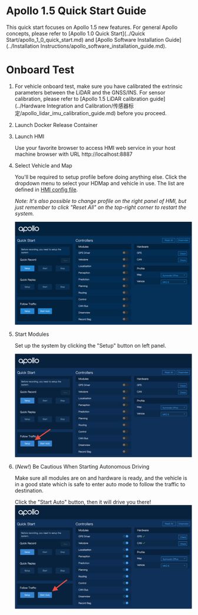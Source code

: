 # Apollo 1.5 Quick Start Guide

This quick start focuses on Apollo 1.5 new features. For general Apollo concepts, please refer to [Apollo 1.0 Quick Start](../Quick Start/apollo_1_0_quick_start.md) and [Apollo Software Installation Guide](../Installation Instructions/apollo_software_installation_guide.md).

# Onboard Test

1. For vehicle onboard test, make sure you have calibrated the extrinsic parameters between the LiDAR and the GNSS/INS. For sensor calibration, please refer to [Apollo 1.5 LiDAR calibration guide](../Hardware Integration and Calibration/传感器标定/apollo_lidar_imu_calibration_guide.md) before you proceed.

2. Launch Docker Release Container

3. Launch HMI

    Use your favorite browser to access HMI web service in your host machine browser with URL http://localhost:8887

4. Select Vehicle and Map

    You'll be required to setup profile before doing anything else. Click the dropdown menu to select your HDMap and vehicle in use. The list are defined in [HMI config file](https://raw.githubusercontent.com/ApolloAuto/apollo/master/modules/hmi/conf/config.pb.txt).

    *Note: It's also possible to change profile on the right panel of HMI, but just remember to click "Reset All" on the top-right corner to restart the system.*

    ![](images/start_hmi.png)

5. Start Modules

    Set up the system by clicking the "Setup" button on left panel.

    ![](images/hmi_setup_1.5.png)

6. (*New!*) Be Cautious When Starting Autonomous Driving

    Make sure all modules are on and hardware is ready, and the vehicle is in a good state which is safe to enter auto mode to follow the traffic to destination.

    Click the "Start Auto" button, then it will drive you there!
    ![](images/hmi_start_auto_following.png)
